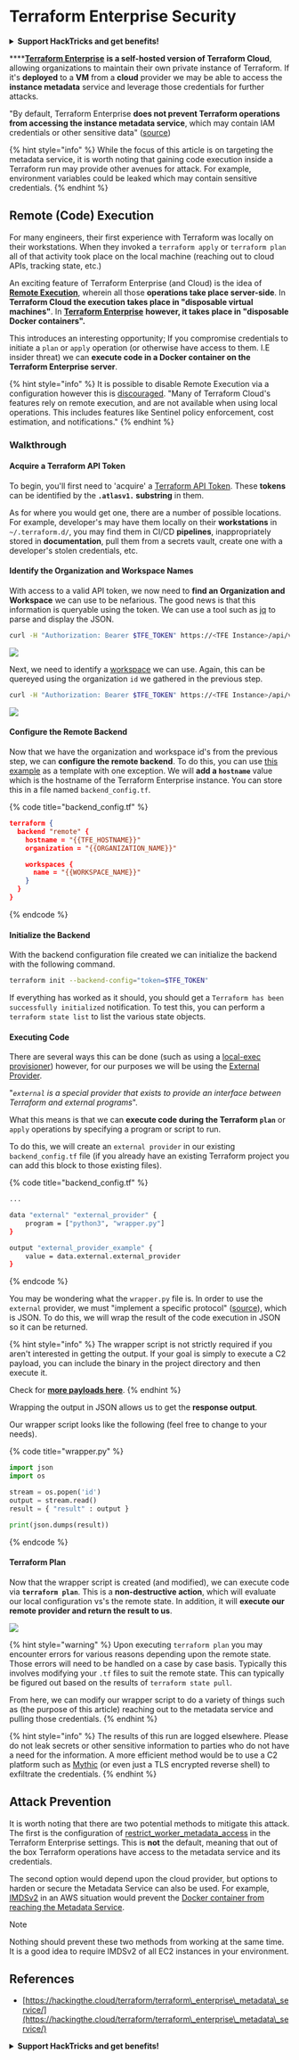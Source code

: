 # Terraform Enterprise Security

<details>

<summary><strong>Support HackTricks and get benefits!</strong></summary>

Do you work in a **cybersecurity company**? Do you want to see your **company advertised in HackTricks**? or do you want to have access the **latest version of the PEASS or download HackTricks in PDF**? Check the [**SUBSCRIPTION PLANS**](https://github.com/sponsors/carlospolop)!

Discover [**The PEASS Family**](https://opensea.io/collection/the-peass-family), our collection of exclusive [**NFTs**](https://opensea.io/collection/the-peass-family)

Get the [**official PEASS & HackTricks swag**](https://peass.creator-spring.com)

**Join the** [**💬**](https://emojipedia.org/speech-balloon/) [**Discord group**](https://discord.gg/hRep4RUj7f) or the [**telegram group**](https://t.me/peass) or **follow** me on **Twitter** [**🐦**](https://github.com/carlospolop/hacktricks/tree/7af18b62b3bdc423e11444677a6a73d4043511e9/\[https:/emojipedia.org/bird/README.md)[**@carlospolopm**](https://twitter.com/carlospolopm)**.**

**Share your hacking tricks submitting PRs to the** [**hacktricks github repo**](https://github.com/carlospolop/hacktricks)**.**

</details>

****[**Terraform Enterprise**](https://www.terraform.io/enterprise) **is a self-hosted version of Terraform Cloud**, allowing organizations to maintain their own private instance of Terraform. If it's **deployed** to a **VM** from a **cloud** provider we may be able to access the **instance metadata** service and leverage those credentials for further attacks.

"By default, Terraform Enterprise **does not prevent Terraform operations from accessing the instance metadata service**, which may contain IAM credentials or other sensitive data" ([source](https://www.terraform.io/enterprise/system-overview/security-model#restrict-terraform-build-worker-metadata-access))

{% hint style="info" %}
While the focus of this article is on targeting the metadata service, it is worth noting that gaining code execution inside a Terraform run may provide other avenues for attack. For example, environment variables could be leaked which may contain sensitive credentials.
{% endhint %}

## Remote (Code) Execution <a href="#remote-code-execution" id="remote-code-execution"></a>

For many engineers, their first experience with Terraform was locally on their workstations. When they invoked a `terraform apply` or `terraform plan` all of that activity took place on the local machine (reaching out to cloud APIs, tracking state, etc.)

An exciting feature of Terraform Enterprise (and Cloud) is the idea of [**Remote Execution**](https://www.terraform.io/cloud-docs/overview#remote-terraform-execution), wherein all those **operations take place server-side**. In **Terraform Cloud the execution takes place in "disposable virtual machines"**. In [**Terraform Enterprise**](https://www.terraform.io/enterprise/install/interactive/installer#alternative-terraform-worker-image) **however, it takes place in "disposable Docker containers".**

This introduces an interesting opportunity; If you compromise credentials to initiate a `plan` or `apply` operation (or otherwise have access to them. I.E insider threat) we can **execute code in a Docker container on the Terraform Enterprise server**.

{% hint style="info" %}
It is possible to disable Remote Execution via a configuration however this is [discouraged](https://www.terraform.io/cloud-docs/run#disabling-remote-operations). "Many of Terraform Cloud's features rely on remote execution, and are not available when using local operations. This includes features like Sentinel policy enforcement, cost estimation, and notifications."
{% endhint %}

### Walkthrough <a href="#walkthrough" id="walkthrough"></a>

#### Acquire a Terraform API Token <a href="#acquire-a-terraform-api-token" id="acquire-a-terraform-api-token"></a>

To begin, you'll first need to 'acquire' a [Terraform API Token](https://www.terraform.io/cloud-docs/users-teams-organizations/api-tokens). These **tokens** can be identified by the **`.atlasv1.` substring** in them.

As for where you would get one, there are a number of possible locations. For example, developer's may have them locally on their **workstations** in `~/.terraform.d/`, you may find them in CI/CD **pipelines**, inappropriately stored in **documentation**, pull them from a secrets vault, create one with a developer's stolen credentials, etc.

#### Identify the Organization and Workspace Names <a href="#identify-the-organization-and-workspace-names" id="identify-the-organization-and-workspace-names"></a>

With access to a valid API token, we now need to **find an Organization and Workspace** we can use to be nefarious. The good news is that this information is queryable using the token. We can use a tool such as [jq](https://stedolan.github.io/jq/) to parse and display the JSON.

```bash
curl -H "Authorization: Bearer $TFE_TOKEN" https://<TFE Instance>/api/v2/organizations | jq
```

![](<../../.gitbook/assets/image (77).png>)

Next, we need to identify a [workspace](https://www.terraform.io/cloud-docs/api-docs/workspaces) we can use. Again, this can be quereyed using the organization `id` we gathered in the previous step.

```bash
curl -H "Authorization: Bearer $TFE_TOKEN" https://<TFE Instance>/api/v2/organizations/<Organization ID>/workspaces | jq
```

![](<../../.gitbook/assets/image (11).png>)

#### Configure the Remote Backend <a href="#configure-the-remote-backend" id="configure-the-remote-backend"></a>

Now that we have the organization and workspace id's from the previous step, we can **configure the remote backend**. To do this, you can use [this example](https://github.com/hashicorp/tfc-getting-started/blob/main/backend.tf) as a template with one exception. We will **add a `hostname`** value which is the hostname of the Terraform Enterprise instance. You can store this in a file named `backend_config.tf`.

{% code title="backend_config.tf" %}
```json
terraform {
  backend "remote" {
    hostname = "{{TFE_HOSTNAME}}"
    organization = "{{ORGANIZATION_NAME}}"

    workspaces {
      name = "{{WORKSPACE_NAME}}"
    }
  }
}
```
{% endcode %}

#### Initialize the Backend <a href="#initialize-the-backend" id="initialize-the-backend"></a>

With the backend configuration file created we can initialize the backend with the following command.

```bash
terraform init --backend-config="token=$TFE_TOKEN"
```

If everything has worked as it should, you should get a `Terraform has been successfully initialized` notification. To test this, you can perform a `terraform state list` to list the various state objects.

#### Executing Code <a href="#executing-code" id="executing-code"></a>

There are several ways this can be done (such as using a [local-exec provisioner](https://www.terraform.io/language/resources/provisioners/local-exec)) however, for our purposes we will be using the [External Provider](https://registry.terraform.io/providers/hashicorp/external/latest/docs).

"_`external` is a special provider that exists to provide an interface between Terraform and external programs_".

What this means is that we can **execute code during the Terraform `plan`** or `apply` operations by specifying a program or script to run.

To do this, we will create an `external provider` in our existing `backend_config.tf` file (if you already have an existing Terraform project you can add this block to those existing files).

{% code title="backend_config.tf" %}
```bash
...

data "external" "external_provider" {
    program = ["python3", "wrapper.py"]
}

output "external_provider_example" {
    value = data.external.external_provider
}
```
{% endcode %}

You may be wondering what the `wrapper.py` file is. In order to use the `external` provider, we must "implement a specific protocol" ([source](https://registry.terraform.io/providers/hashicorp/external/latest/docs)), which is JSON. To do this, we will wrap the result of the code execution in JSON so it can be returned.

{% hint style="info" %}
The wrapper script is not strictly required if you aren't interested in getting the output. If your goal is simply to execute a C2 payload, you can include the binary in the project directory and then execute it.

Check for [**more payloads here**](./#using-an-external-provider).
{% endhint %}

Wrapping the output in JSON allows us to get the **response output**.

Our wrapper script looks like the following (feel free to change to your needs).

{% code title="wrapper.py" %}
```python
import json
import os

stream = os.popen('id')
output = stream.read()
result = { "result" : output }

print(json.dumps(result))
```
{% endcode %}

#### Terraform Plan <a href="#terraform-plan" id="terraform-plan"></a>

Now that the wrapper script is created (and modified), we can execute code via **`terraform plan`**. This is a **non-destructive action**, which will evaluate our local configuration vs's the remote state. In addition, it will **execute our remote provider and return the result to us**.

![](<../../.gitbook/assets/image (58).png>)

{% hint style="warning" %}
Upon executing `terraform plan` you may encounter errors for various reasons depending upon the remote state. Those errors will need to be handled on a case by case basis. Typically this involves modifying your `.tf` files to suit the remote state. This can typically be figured out based on the results of `terraform state pull`.

From here, we can modify our wrapper script to do a variety of things such as (the purpose of this article) reaching out to the metadata service and pulling those credentials.
{% endhint %}

{% hint style="info" %}
The results of this run are logged elsewhere. Please do not leak secrets or other sensitive information to parties who do not have a need for the information. A more efficient method would be to use a C2 platform such as [Mythic](https://docs.mythic-c2.net/) (or even just a TLS encrypted reverse shell) to exfiltrate the credentials.
{% endhint %}

## Attack Prevention <a href="#attack-prevention" id="attack-prevention"></a>

It is worth noting that there are two potential methods to mitigate this attack. The first is the configuration of [restrict\_worker\_metadata\_access](https://www.terraform.io/enterprise/system-overview/security-model#restrict-terraform-build-worker-metadata-access) in the Terraform Enterprise settings. This is **not** the default, meaning that out of the box Terraform operations have access to the metadata service and its credentials.

The second option would depend upon the cloud provider, but options to harden or secure the Metadata Service can also be used. For example, [IMDSv2](https://docs.aws.amazon.com/AWSEC2/latest/UserGuide/configuring-instance-metadata-service.html) in an AWS situation would prevent the [Docker container from reaching the Metadata Service](https://hackingthe.cloud/aws/general-knowledge/intro\_metadata\_service/).

Note

Nothing should prevent these two methods from working at the same time. It is a good idea to require IMDSv2 of all EC2 instances in your environment.

## References

* [https://hackingthe.cloud/terraform/terraform\_enterprise\_metadata\_service/](https://hackingthe.cloud/terraform/terraform\_enterprise\_metadata\_service/)

<details>

<summary><strong>Support HackTricks and get benefits!</strong></summary>

Do you work in a **cybersecurity company**? Do you want to see your **company advertised in HackTricks**? or do you want to have access the **latest version of the PEASS or download HackTricks in PDF**? Check the [**SUBSCRIPTION PLANS**](https://github.com/sponsors/carlospolop)!

Discover [**The PEASS Family**](https://opensea.io/collection/the-peass-family), our collection of exclusive [**NFTs**](https://opensea.io/collection/the-peass-family)

Get the [**official PEASS & HackTricks swag**](https://peass.creator-spring.com)

**Join the** [**💬**](https://emojipedia.org/speech-balloon/) [**Discord group**](https://discord.gg/hRep4RUj7f) or the [**telegram group**](https://t.me/peass) or **follow** me on **Twitter** [**🐦**](https://github.com/carlospolop/hacktricks/tree/7af18b62b3bdc423e11444677a6a73d4043511e9/\[https:/emojipedia.org/bird/README.md)[**@carlospolopm**](https://twitter.com/carlospolopm)**.**

**Share your hacking tricks submitting PRs to the** [**hacktricks github repo**](https://github.com/carlospolop/hacktricks)**.**

</details>
